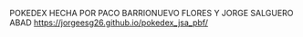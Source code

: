 POKEDEX HECHA POR PACO BARRIONUEVO FLORES Y JORGE SALGUERO ABAD
https://jorgeesg26.github.io/pokedex_jsa_pbf/
